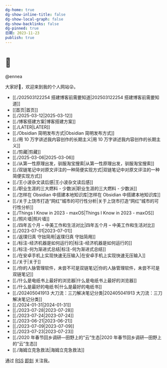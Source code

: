 ```yaml
---
dg-home: true
dg-show-inline-title: false
dg-show-local-graph: false
dg-show-backlinks: false
dg-pinned: true
日期: 2023-11-23
publish: true
---
```

# 🌲  
  
@ennea  
  
大家好👋，欢迎来到我的个人网站😜。  
  
- [[./202503122254 搭建博客前需要知道|202503122254 搭建博客前需要知道]]  
- [[首页|首页]]  
- [[./2025-03-12|2025-03-12]]  
- [[./博客搭建方案|博客搭建方案]]  
- [[./LATER|LATER]]  
- [[./Obsidian 简明发布方式|Obsidian 简明发布方式]]  
- [[./用 10 万字讲述我内容创作的长期主义|用 10 万字讲述我内容创作的长期主义]]  
- [[./剪藏|剪藏]]  
- [[./2025-03-06|2025-03-06]]  
- [[./从第一性原理出发，驯服淘宝搜索|从第一性原理出发，驯服淘宝搜索]]  
- [[./双链笔记中对原文评注的一种简便实现方式|双链笔记中对原文评注的一种简便实现方式]]  
- [[./王小波杂文读后感|王小波杂文读后感]]  
- [[./职业生涯的三大燃料 - 少数派|职业生涯的三大燃料 - 少数派]]  
- [[./怎样在 Obsidian 中搭建本地知识库|怎样在 Obsidian 中搭建本地知识库]]  
- [[./关于上饶市打造“网红”城市的可行性分析|关于上饶市打造“网红”城市的可行性分析]]  
- [[./Things I Know in 2023 - maxOS|Things I Know in 2023 - maxOS]]  
- [[./照片墙|照片墙]]  
- [[./四年五个月 – 中美工作和生活对比|四年五个月 – 中美工作和生活对比]]  
- [[./2023-07-01|2023-07-01]]  
- [[./返璞归真 守拙简用|返璞归真 守拙简用]]  
- [[./标注-经济机器是如何运行的|标注-经济机器是如何运行的]]  
- [[./标注-何为渐进式总结|标注-何为渐进式总结]]  
- [[./在安卓手机上实现快速无压输入|在安卓手机上实现快速无压输入]]  
- [[./关于|关于]]  
- [[./你的人脉管理软件，未尝不可是双链笔记|你的人脉管理软件，未尝不可是双链笔记]]  
- [[./什么是电纸书上最好的浏览器|什么是电纸书上最好的浏览器]]  
- [[./什么是最好的电纸书|什么是最好的电纸书]]  
- [[./202405041913 大刀流：三刀解决笔记分类|202405041913 大刀流：三刀解决笔记分类]]  
- [[./2024-01-31|2024-01-31]]  
- [[./2023-07-28|2023-07-28]]  
- [[./2023-07-24|2023-07-24]]  
- [[./2023-06-21|2023-06-21]]  
- [[./2023-07-09|2023-07-09]]  
- [[./2023-07-23|2023-07-23]]  
- [[./2020 年春节回乡调研—田野上的“云”生态|2020 年春节回乡调研—田野上的“云”生态]]  
- [[./海姆立克急救法|海姆立克急救法]]  
  
通过 [RSS](https://enneaaa.netlify.app/feed.xml) [即刻](https://web.okjike.com/u/89e74f34-dd80-4c6c-9853-240e159693b3) 关注我。